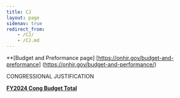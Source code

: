 ```yaml
---
title: CJ
layout: page
sidenav: true
redirect_from:
    - /CJ/
    - /CJ.md
--- 
```

**[Budget and Preformance page] [https://onhir.gov/budget-and-preformance] (https://onhir.gov/budget-and-performance/)

CONGRESSIONAL JUSTIFICATION

[**FY2024 Cong Budget Total**]({{site.baseurl}}/assets/documents/CJ/FY2024-Cong-Budget-Total.pdf)
